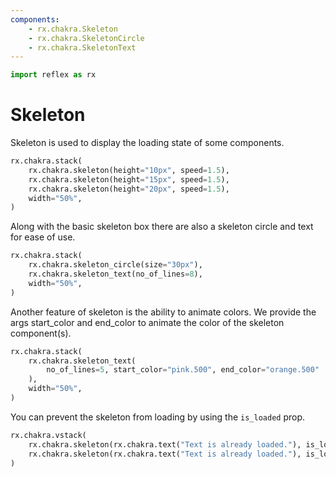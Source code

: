 ```yaml
---
components:
    - rx.chakra.Skeleton
    - rx.chakra.SkeletonCircle
    - rx.chakra.SkeletonText
---
```


```python exec
import reflex as rx
```

# Skeleton

Skeleton is used to display the loading state of some components.

```python demo
rx.chakra.stack(
    rx.chakra.skeleton(height="10px", speed=1.5),
    rx.chakra.skeleton(height="15px", speed=1.5),
    rx.chakra.skeleton(height="20px", speed=1.5),
    width="50%",
)
```

Along with the basic skeleton box there are also a skeleton circle and text for ease of use.

```python demo
rx.chakra.stack(
    rx.chakra.skeleton_circle(size="30px"),
    rx.chakra.skeleton_text(no_of_lines=8),
    width="50%",
)
```

Another feature of skeleton is the ability to animate colors.
We provide the args start_color and end_color to animate the color of the skeleton component(s).

```python demo
rx.chakra.stack(
    rx.chakra.skeleton_text(
        no_of_lines=5, start_color="pink.500", end_color="orange.500"
    ),
    width="50%",
)
```

You can prevent the skeleton from loading by using the `is_loaded` prop.

```python demo
rx.chakra.vstack(
    rx.chakra.skeleton(rx.chakra.text("Text is already loaded."), is_loaded=True),
    rx.chakra.skeleton(rx.chakra.text("Text is already loaded."), is_loaded=False),
)
```
